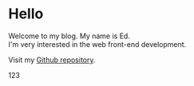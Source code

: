 # Hello

Welcome to my blog. My name is Ed.<br>
I'm very interested in the web front-end development.

Visit my [Github repository](https://github.com/sungik-choi/gatsby-starter-apple).

123
